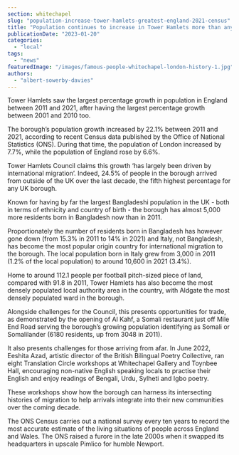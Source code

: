 ```yaml
---
section: whitechapel
slug: "population-increase-tower-hamlets-greatest-england-2021-census"
title: "Population continues to increase in Tower Hamlets more than anywhere else in England"
publicationDate: "2023-01-20"
categories: 
  - "local"
tags: 
  - "news"
featuredImage: "/images/famous-people-whitechapel-london-history-1.jpg"
authors: 
  - "albert-sowerby-davies"
---
```


Tower Hamlets saw the largest percentage growth in population in England between 2011 and 2021, after having the largest percentage growth between 2001 and 2010 too.

The borough’s population growth increased by 22.1% between 2011 and 2021, according to recent Census data published by the Office of National Statistics (ONS). During that time, the population of London increased by 7.7%, while the population of England rose by 6.6%.

Tower Hamlets Council claims this growth ‘has largely been driven by international migration’. Indeed, 24.5% of people in the borough arrived from outside of the UK over the last decade, the fifth highest percentage for any UK borough.

Known for having by far the largest Bangladeshi population in the UK - both in terms of ethnicity and country of birth - the borough has almost 5,000 more residents born in Bangladesh now than in 2011.

Proportionately the number of residents born in Bangladesh has however gone down (from 15.3% in 2011 to 14% in 2021) and Italy, not Bangladesh, has become the most popular origin country for international migration to the borough. The local population born in Italy grew from 3,000 in 2011 (1.2% of the local population) to around 10,600 in 2021 (3.4%).

Home to around 112.1 people per football pitch-sized piece of land, compared with 91.8 in 2011, Tower Hamlets has also become the most densely populated local authority area in the country, with Aldgate the most densely populated ward in the borough.

Alongside challenges for the Council, this presents opportunities for trade, as demonstrated by the opening of Al Kahf, a Somali restaurant just off Mile End Road serving the borough’s growing population identifying as Somali or Somalilander (6180 residents, up from 3048 in 2011).

It also presents challenges for those arriving from afar. In June 2022, Eeshita Azad, artistic director of the British Bilingual Poetry Collective, ran eight Translation Circle workshops at Whitechapel Gallery and Toynbee Hall, encouraging non-native English speaking locals to practise their English and enjoy readings of Bengali, Urdu, Sylheti and Igbo poetry.

These workshops show how the borough can harness its intersecting histories of migration to help arrivals integrate into their new communities over the coming decade.

The ONS Census carries out a national survey every ten years to record the most accurate estimate of the living situations of people across England and Wales. The ONS raised a furore in the late 2000s when it swapped its headquarters in upscale Pimlico for humble Newport.
